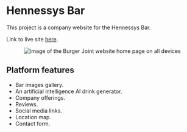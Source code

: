 # Hennessys Bar
This project is a company website for the Hennessys Bar.

Link to live site [here](https://xalil404.github.io/HennessysBar/).
<p align="center">
<img src="https://res.cloudinary.com/dnbbm9vzi/image/upload/v1729364329/Screenshot_2024-10-19_at_7.57.53_PM_skixj1.png" width="auto" height="auto" alt="image of the Burger Joint website home page on all devices"></p>

## Platform features
* Bar images gallery.
* An artificial intelligence AI drink generator.
* Company offerings.
* Reviews.
* Social media links.
* Location map.
* Contact form.
